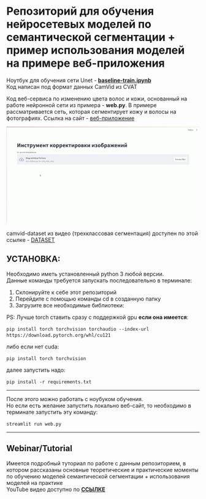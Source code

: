 # Репозиторий для обучения нейросетевых моделей по семантической сегментации + пример использования моделей на примере веб-приложения 

Ноутбук для обучения сети Unet - [__baseline-train.ipynb__](https://nbviewer.org/github/Koldim2001/Unet-pytorch-training/blob/main/baseline-train.ipynb) \
Код написан под формат данных CamVid из CVAT

Код веб-сервиса по изменению цвета волос и кожи, основанный на работе нейронной сети из примера - __web.py__. В примере рассматривается сеть, которая сегментирует кожу и волосы на фотографиях. 
Cсылка на сайт - [веб-приложение](https://image-editor-unet-pytorch.streamlit.app/)

![Пример работы сайта](models/web_example.gif)

camvid-dataset из видео (трехклассовая сегментация) доступен по этой ссылке - [DATASET](https://drive.google.com/file/d/1Vezw0oGxn8eUMMiH7StNgA1EtYfLev0l/view?usp=sharing)



## __УСТАНОВКА:__
Необходимо иметь установленный python 3 любой версии. \
Данные команды требуется запускать последовательно в терминале:
1. Склонируйте к себе этот репозиторий 
2. Перейдите с помощью команды cd в созданную папку 
3. Загрузите все необходимые библиотеки: 

PS: Лучше torch ставить сразу с поддержкой gpu __если она имеется__: 
```
pip install torch torchvision torchaudio --index-url https://download.pytorch.org/whl/cu121
```
либо если нет cuda:
```
pip install torch torchvision
```
далее запустить надо:
```
pip install -r requirements.txt
```
---

После этого можно работать с ноубуком обучения.\
Но если есть желание запустить локально веб-сайт, то необходимо в терминате запустить эту команду:
```
streamlit run web.py
```


---

## Webinar/Tutorial
Имеется подробный туториал по работе с данным репозиторием, в котором рассказаны основные теоретические и практические моменты по обучению моделей семантической сегментации + использования моделей на практике\
YouTube видео доступно по [__ССЫЛКЕ__](https://www.youtube.com/channel/UCJG413_ZLkiE5f_OMyGv5KQ)


